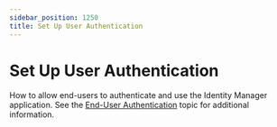 ```yaml
---
sidebar_position: 1250
title: Set Up User Authentication
---
```


# Set Up User Authentication

How to allow end-users to authenticate and use the Identity Manager application. See the [End-User Authentication](../../../integration-guide/network-configuration/server-configuration/end-users-authentication/index "End-User Authentication") topic for additional information.